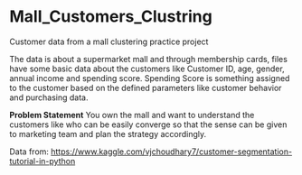 # Mall_Customers_Clustring
Customer data from a mall clustering practice project  

The data is about a supermarket mall and through membership cards, files have some basic data about the customers like Customer ID, age, gender, annual income and spending score. 
Spending Score is something assigned to the customer based on the defined parameters like customer behavior and purchasing data.

**Problem Statement**
You own the mall and want to understand the customers like who can be easily converge so that the sense can be given to marketing team and plan the strategy accordingly.

Data from: https://www.kaggle.com/vjchoudhary7/customer-segmentation-tutorial-in-python
